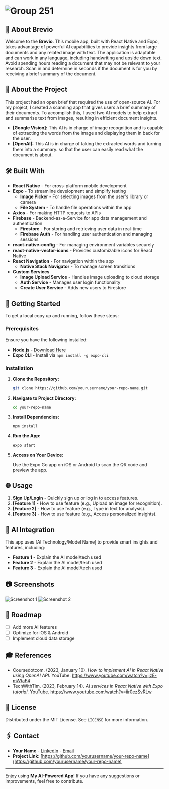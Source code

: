 # ![Group 251](https://github.com/user-attachments/assets/f14c059e-b88d-447f-915f-72391549ee60)
## 📖 About Brevio

Welcome to the **Brevio**. This mobile app, built with React Native and Expo, takes advantage of powerful AI capabilities to provide insights from large documents and any related image with text. The application is adaptable and can work in any language, including handwriting and upside down text. Avoid spending hours reading a document that may not be relevant to your research. Scan in and determine in seconds if the document is for you by receiving a brief summary of the document.

## 🧠 About the Project

This project had an open brief that required the use of open-source AI. For my project, I created a scanning app that gives users a brief summary of their documents. To accomplish this, I used two AI models to help extract and summarise text from images, resulting in efficient document insights.

- **[Google Vision]:** This AI is in charge of image recognition and is capable of extracting the words from the image and displaying them in back for the user.
- **[OpenAI]:** This AI is in charge of taking the extracted words and turning them into a summary. so that the user can easily read what the document is about.

## 🛠️ Built With

- **React Native** - For cross-platform mobile development
- **Expo** - To streamline development and simplify testing
  - **Image Picker** - For selecting images from the user's library or camera
  - **File System** - To handle file operations within the app
- **Axios** - For making HTTP requests to APIs
- **Firebase** - Backend-as-a-Service for app data management and authentication
  - **Firestore** - For storing and retrieving user data in real-time
  - **Firebase Auth** - For handling user authentication and managing sessions
- **react-native-config** - For managing environment variables securely
- **react-native-vector-icons** - Provides customizable icons for React Native
- **React Navigation** - For navigation within the app
  - **Native Stack Navigator** - To manage screen transitions
- **Custom Services**
  - **Image Upload Service** - Handles image uploading to cloud storage
  - **Auth Service** - Manages user login functionality
  - **Create User Service** - Adds new users to Firestore

## 🚀 Getting Started

To get a local copy up and running, follow these steps:

### Prerequisites

Ensure you have the following installed:

- **Node.js** - [Download Here](https://nodejs.org/)
- **Expo CLI** - Install via `npm install -g expo-cli`

### Installation

1. **Clone the Repository:**

    ```bash
    git clone https://github.com/yourusername/your-repo-name.git
    ```

2. **Navigate to Project Directory:**

    ```bash
    cd your-repo-name
    ```

3. **Install Dependencies:**

    ```bash
    npm install
    ```

4. **Run the App:**

    ```bash
    expo start
    ```

5. **Access on Your Device:**

   Use the Expo Go app on iOS or Android to scan the QR code and preview the app.

## 🌐 Usage

1. **Sign Up/Login** - Quickly sign up or log in to access features.
2. **[Feature 1]** - How to use feature (e.g., Upload an image for recognition).
3. **[Feature 2]** - How to use feature (e.g., Type in text for analysis).
4. **[Feature 3]** - How to use feature (e.g., Access personalized insights).

## 🤖 AI Integration

This app uses [AI Technology/Model Name] to provide smart insights and features, including:

- **Feature 1** - Explain the AI model/tech used
- **Feature 2** - Explain the AI model/tech used
- **Feature 3** - Explain the AI model/tech used

## 📷 Screenshots

![Screenshot 1](./assets/screenshots/screenshot1.png)
![Screenshot 2](./assets/screenshots/screenshot2.png)

## 🚧 Roadmap

- [ ] Add more AI features
- [ ] Optimize for iOS & Android
- [ ] Implement cloud data storage

## 🎓 References

- Coursedotcom. (2023, January 10). *How to implement AI in React Native using OpenAI API*. YouTube. https://www.youtube.com/watch?v=jizE-mWtaF4
- TechWithTim. (2023, February 14). *AI services in React Native with Expo tutorial*. YouTube. https://www.youtube.com/watch?v=iir0ezSvRLw

## 📜 License

Distributed under the MIT License. See `LICENSE` for more information.

## 🖇️ Contact

- **Your Name** - [LinkedIn](https://linkedin.com/in/your-profile) - [Email](mailto:your-email@example.com)
- **Project Link**: [https://github.com/yourusername/your-repo-name](https://github.com/yourusername/your-repo-name)

---

Enjoy using **My AI-Powered App**! If you have any suggestions or improvements, feel free to contribute.
